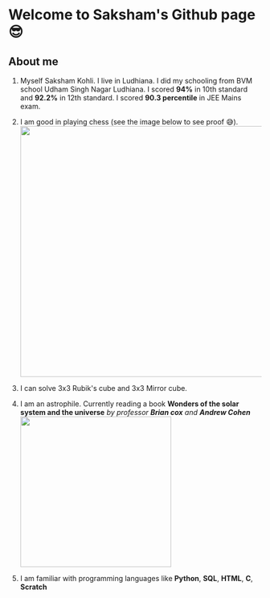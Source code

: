 # Welcome to Saksham's Github page 😎
## About me
1. Myself Saksham Kohli. I live in Ludhiana. I did my schooling from BVM school Udham Singh Nagar Ludhiana. I scored **94%** in 10th standard and **92.2%** in 12th standard. I scored **90.3 percentile** in JEE Mains exam.
1. I am good in playing chess (see the image below to see proof 😅).
     <img src="https://user-images.githubusercontent.com/98526440/171870733-464a394a-6e0a-4c7a-b776-4cbfd56b37c8.jpg" width="500" height="500">



3. I can solve 3x3 Rubik's cube and 3x3 Mirror cube.
4. I am an astrophile. Currently reading a book **Wonders of the solar system and the universe** *by professor **Brian cox** and **Andrew Cohen***
     <img src="https://user-images.githubusercontent.com/98526440/171870795-ee7e92b9-7c96-4db3-a2c1-8ff91793d4a1.JPG" width="300" height="300">

6. I am familiar with programming languages like **Python**, **SQL**, **HTML**, **C**, **Scratch**
